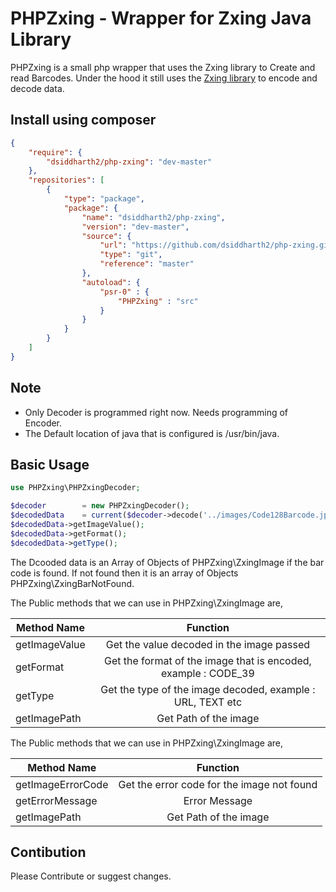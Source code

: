 PHPZxing - Wrapper for Zxing Java Library
===========================================
PHPZxing is a small php wrapper that uses the Zxing library to Create and read Barcodes.
Under the hood it still uses the [Zxing library](https://github.com/zxing/zxing) to encode and decode data.

Install using composer
--------------------

```json
{  
    "require": {
        "dsiddharth2/php-zxing": "dev-master"
    },
    "repositories": [
        {
            "type": "package",
            "package": {
                "name": "dsiddharth2/php-zxing",
                "version": "dev-master",
                "source": {
                    "url": "https://github.com/dsiddharth2/php-zxing.git",
                    "type": "git",
                    "reference": "master"
                },
                "autoload": {
                    "psr-0" : {
                        "PHPZxing" : "src"
                    }
                }
            }
        }
    ]  
}
```

Note
--------------------
* Only Decoder is programmed right now. Needs programming of Encoder.
* The Default location of java that is configured is /usr/bin/java.


Basic Usage
----------
```php
use PHPZxing\PHPZxingDecoder;

$decoder        = new PHPZxingDecoder();
$decodedData    = current($decoder->decode('../images/Code128Barcode.jpg'));
$decodedData->getImageValue();
$decodedData->getFormat();
$decodedData->getType();
```

The Dcooded data is an Array of Objects of PHPZxing\ZxingImage if the bar code is found. If not found then it is an array of Objects PHPZxing\ZxingBarNotFound.

The Public methods that we can use in PHPZxing\ZxingImage are,

| Method Name       | Function                                                       |
| -------------     |:--------------------------------------------------------------:|
| getImageValue     | Get the value decoded in the image passed                      |
| getFormat         | Get the format of the image that is encoded, example : CODE_39 |
| getType           | Get the type of the image decoded, example : URL, TEXT etc     |
| getImagePath      | Get Path of the image                                          |

The Public methods that we can use in PHPZxing\ZxingImage are,

| Method Name           | Function                                                       |
| -------------         |:--------------------------------------------------------------:|
| getImageErrorCode     | Get the error code for the image not found                     |
| getErrorMessage       | Error Message                                                  |
| getImagePath          | Get Path of the image                                          |

Contibution
--------------------
Please Contribute or suggest changes.
